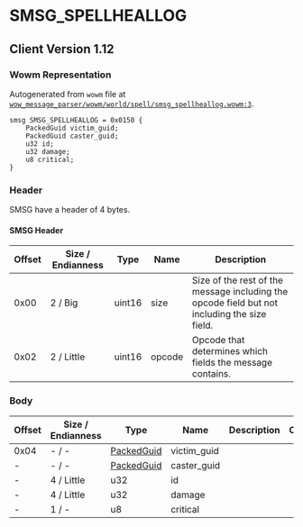 # SMSG_SPELLHEALLOG

## Client Version 1.12

### Wowm Representation

Autogenerated from `wowm` file at [`wow_message_parser/wowm/world/spell/smsg_spellheallog.wowm:3`](https://github.com/gtker/wow_messages/tree/main/wow_message_parser/wowm/world/spell/smsg_spellheallog.wowm#L3).
```rust,ignore
smsg SMSG_SPELLHEALLOG = 0x0150 {
    PackedGuid victim_guid;
    PackedGuid caster_guid;
    u32 id;
    u32 damage;
    u8 critical;
}
```
### Header

SMSG have a header of 4 bytes.

#### SMSG Header

| Offset | Size / Endianness | Type   | Name   | Description |
| ------ | ----------------- | ------ | ------ | ----------- |
| 0x00   | 2 / Big           | uint16 | size   | Size of the rest of the message including the opcode field but not including the size field.|
| 0x02   | 2 / Little        | uint16 | opcode | Opcode that determines which fields the message contains.|

### Body

| Offset | Size / Endianness | Type | Name | Description | Comment |
| ------ | ----------------- | ---- | ---- | ----------- | ------- |
| 0x04 | - / - | [PackedGuid](../spec/packed-guid.md) | victim_guid |  |  |
| - | - / - | [PackedGuid](../spec/packed-guid.md) | caster_guid |  |  |
| - | 4 / Little | u32 | id |  |  |
| - | 4 / Little | u32 | damage |  |  |
| - | 1 / - | u8 | critical |  |  |

